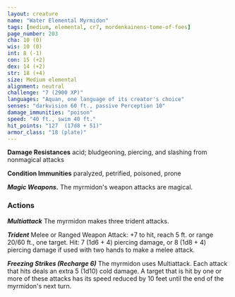 ```yaml
---
layout: creature
name: "Water Elemental Myrmidon"
tags: [medium, elemental, cr7, mordenkainens-tome-of-foes]
page_number: 203
cha: 10 (0)
wis: 10 (0)
int: 8 (-1)
con: 15 (+2)
dex: 14 (+2)
str: 18 (+4)
size: Medium elemental
alignment: neutral
challenge: "7 (2900 XP)"
languages: "Aquan, one language of its creator's choice"
senses: "darkvision 60 ft., passive Perception 10"
damage_immunities: "poison"
speed: "40 ft., swim 40 ft."
hit_points: "127  (17d8 + 51)"
armor_class: "18 (plate)"
---
```


**Damage Resistances** acid; bludgeoning, piercing, and slashing from nonmagical attacks

**Condition Immunities** paralyzed, petrified, poisoned, prone

***Magic Weapons.*** The myrmidon's weapon attacks are magical.

### Actions

***Multiattack*** The myrmidon makes three trident attacks.

***Trident*** Melee or Ranged Weapon Attack: +7 to hit, reach 5 ft. or range 20/60 ft., one target. Hit: 7 (1d6 + 4) piercing damage, or 8 (1d8 + 4) piercing damage if used with two hands to make a melee attack.

***Freezing Strikes (Recharge 6)*** The myrmidon uses Multiattack. Each attack that hits deals an extra 5 (1d10) cold damage. A target that is hit by one or more of these attacks has its speed reduced by 10 feet until the end of the myrmidon's next turn.